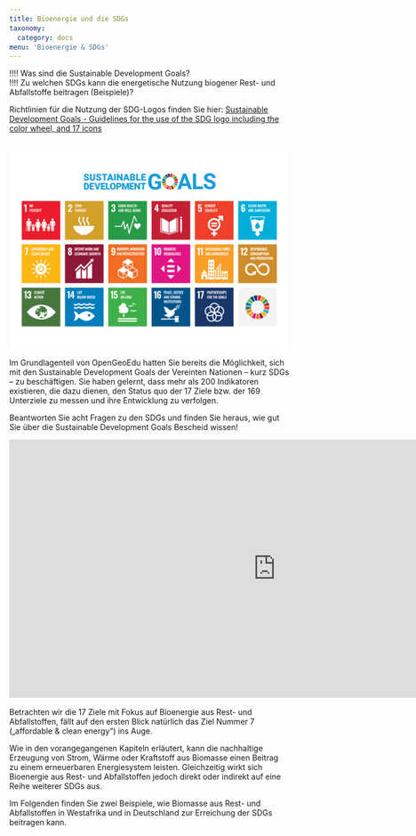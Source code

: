 ```yaml
---
title: Bioenergie und die SDGs 
taxonomy:
  category: docs
menu: 'Bioenergie & SDGs'
---
```


!!!! Was sind die Sustainable Development Goals? <br>
!!!! Zu welchen SDGs kann die energetische Nutzung biogener Rest- und Abfallstoffe beitragen (Beispiele)?

Richtlinien für die Nutzung der SDG-Logos finden Sie hier: 
[Sustainable Development Goals - Guidelines for the use of the SDG logo including the color wheel, and 17 icons](https://www.un.org/sustainabledevelopment/wp-content/uploads/2019/01/SDG_Guidelines_AUG_2019_Final.pdf) <br><br>

![](E_SDG_Poster_2019_without_UN_emblem_WEB.png?lightbox=800&resize=500&classes=caption "Die 17 Sustainable Development Goals. © United Nations")

Im Grundlagenteil von OpenGeoEdu hatten Sie bereits die Möglichkeit, sich mit den Sustainable Development Goals der Vereinten Nationen – kurz SDGs – zu beschäftigen. Sie haben gelernt, dass mehr als 200 Indikatoren existieren, die dazu dienen, den Status quo der 17 Ziele bzw. der 169 Unterziele zu messen und ihre Entwicklung zu verfolgen. 

Beantworten Sie acht Fragen zu den SDGs und finden Sie heraus, wie gut Sie über die Sustainable Development Goals Bescheid wissen!

<iframe src="https://axelgjzabel.de/wp-admin/admin-ajax.php?action=h5p_embed&id=4" width="958" height="464" frameborder="0" allowfullscreen="allowfullscreen"></iframe><script src="https://axelgjzabel.de/wp-content/plugins/h5p/h5p-php-library/js/h5p-resizer.js" charset="UTF-8"></script>

Betrachten wir die 17 Ziele mit Fokus auf Bioenergie aus Rest- und Abfallstoffen, fällt auf den ersten Blick natürlich das Ziel Nummer 7 („affordable & clean energy“) ins Auge. 

Wie in den vorangegangenen Kapiteln erläutert, kann die nachhaltige Erzeugung von Strom, Wärme oder Kraftstoff aus Biomasse einen Beitrag zu einem erneuerbaren Energiesystem leisten. Gleichzeitig wirkt sich Bioenergie aus Rest- und Abfallstoffen jedoch direkt oder indirekt auf eine Reihe weiterer SDGs aus.

Im Folgenden finden Sie zwei Beispiele, wie Biomasse aus Rest- und Abfallstoffen in Westafrika und in Deutschland zur Erreichung der SDGs beitragen kann.
